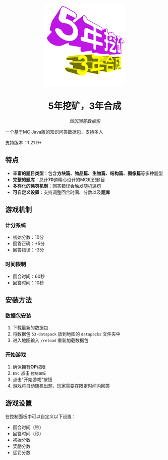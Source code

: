<div align="center">
  <img style="width: 256px; height: 258px;" src="image\cover.png" alt="logo" />

  <h1>5年挖矿，3年合成</h1>
  <p><em>知识回答数据包</em></p>
</div>

一个基于MC Java版的知识问答数据包，支持多人

支持版本：1.21.9+

## 特点

- **丰富的题目类型**：包含**方块篇、物品篇、生物篇、结构篇、图像篇**等多种题型
- **完整的题库**：总计**70**道精心设计的MC知识题目
- **多样化的惩罚机制**：回答错误会触发随机惩罚
- **可自定义设置**：支持调整回合时间、分数以及**题库**

## 游戏机制

### 计分系统
- 初始分数：10分
- 回答正确：+5分
- 回答错误：-3分

### 时间限制
- 回合时间：60秒
- 回答时间：10秒

## 安装方法

### 数据包安装

1. 下载最新的数据包
2. 将数据包 `53-datapack` 放到地图的 `datapacks` 文件夹中
3. 进入地图输入 `/reload` 重新加载数据包

### 开始游戏

1. 确保拥有**OP**权限
2. `ESC` 点击 `控制面板`
3. 点击"开始游戏"按钮
4. 游戏将自动随机出题，玩家需要在限定时间内回答

## 游戏设置

在控制面板中可以自定义以下设置：
- 回合时间（秒）
- 回答时间（秒）
- 初始分数
- 奖励分数
- 惩罚分数